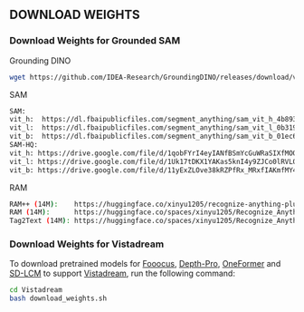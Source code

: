 ## DOWNLOAD WEIGHTS

### Download Weights for Grounded SAM
Grounding DINO
```bash
wget https://github.com/IDEA-Research/GroundingDINO/releases/download/v0.1.0-alpha/groundingdino_swint_ogc.pth
```
SAM
```bash
SAM:
vit_h:  https://dl.fbaipublicfiles.com/segment_anything/sam_vit_h_4b8939.pth
vit_l:  https://dl.fbaipublicfiles.com/segment_anything/sam_vit_l_0b3195.pth
vit_b:  https://dl.fbaipublicfiles.com/segment_anything/sam_vit_b_01ec64.pth
SAM-HQ:
vit_h: https://drive.google.com/file/d/1qobFYrI4eyIANfBSmYcGuWRaSIXfMOQ8/view?usp=sharing
vit_l: https://drive.google.com/file/d/1Uk17tDKX1YAKas5knI4y9ZJCo0lRVL0G/view?usp=sharing
vit_b: https://drive.google.com/file/d/11yExZLOve38kRZPfRx_MRxfIAKmfMY47/view?usp=sharing
```
RAM
```bash
RAM++ (14M):    https://huggingface.co/xinyu1205/recognize-anything-plus-model/blob/main/ram_plus_swin_large_14m.pth 
RAM (14M):      https://huggingface.co/spaces/xinyu1205/Recognize_Anything-Tag2Text/blob/main/ram_swin_large_14m.pth
Tag2Text (14M): https://huggingface.co/spaces/xinyu1205/Recognize_Anything-Tag2Text/blob/main/tag2text_swin_14m.pth
```

### Download Weights for Vistadream
To download pretrained models for [Fooocus](https://github.com/lllyasviel/Fooocus), [Depth-Pro](https://github.com/apple/ml-depth-pro), [OneFormer](https://github.com/SHI-Labs/OneFormer) and [SD-LCM](https://github.com/luosiallen/latent-consistency-model) to support [Vistadream](https://github.com/WHU-USI3DV/VistaDream.git), run the following command:
```bash
cd Vistadream
bash download_weights.sh
```
